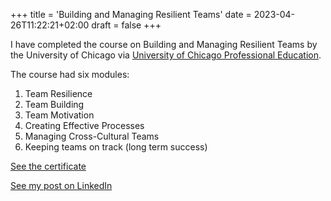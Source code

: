 +++
title = 'Building and Managing Resilient Teams'
date = 2023-04-26T11:22:21+02:00
draft = false
+++

I have completed the course on Building and Managing Resilient Teams by the University of Chicago via [University of Chicago Professional Education](https://professional.uchicago.edu/). 

The course had six modules:
1. Team Resilience
2. Team Building 
3. Team Motivation 
4. Creating Effective Processes 
5. Managing Cross-Cultural Teams 
6. Keeping teams on track (long term success)

[See the certificate](https://www.credential.net/6aa5c615-a1ab-481a-9d7d-920b4f17e789#gs.f7xzjc)

[See my post on LinkedIn](https://www.linkedin.com/feed/update/urn:li:activity:7059139468867289088/)
